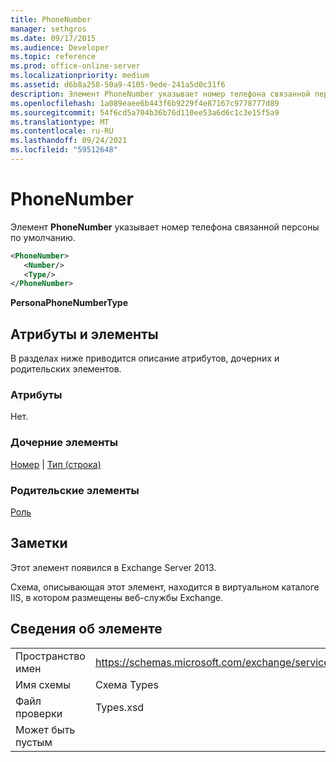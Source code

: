 ```yaml
---
title: PhoneNumber
manager: sethgros
ms.date: 09/17/2015
ms.audience: Developer
ms.topic: reference
ms.prod: office-online-server
ms.localizationpriority: medium
ms.assetid: d6b8a258-50a9-4105-9ede-241a5d0c31f6
description: Элемент PhoneNumber указывает номер телефона связанной персоны по умолчанию.
ms.openlocfilehash: 1a089eaee6b443f6b9229f4e87167c9778777d89
ms.sourcegitcommit: 54f6cd5a704b36b76d110ee53a6d6c1c3e15f5a9
ms.translationtype: MT
ms.contentlocale: ru-RU
ms.lasthandoff: 09/24/2021
ms.locfileid: "59512648"
---
```

# <a name="phonenumber"></a>PhoneNumber

Элемент **PhoneNumber** указывает номер телефона связанной персоны по умолчанию. 
  
```XML
<PhoneNumber>
   <Number/>
   <Type/>
</PhoneNumber>
```

 **PersonaPhoneNumberType**
## <a name="attributes-and-elements"></a>Атрибуты и элементы

В разделах ниже приводится описание атрибутов, дочерних и родительских элементов.
  
### <a name="attributes"></a>Атрибуты

Нет.
  
### <a name="child-elements"></a>Дочерние элементы

[Номер](number.md)  |  [Тип (строка)](type-string.md)
  
### <a name="parent-elements"></a>Родительские элементы

[Роль](persona.md)
  
## <a name="remarks"></a>Заметки

Этот элемент появился в Exchange Server 2013.
  
Схема, описывающая этот элемент, находится в виртуальном каталоге IIS, в котором размещены веб-службы Exchange.
  
## <a name="element-information"></a>Сведения об элементе

|||
|:-----|:-----|
|Пространство имен  <br/> |https://schemas.microsoft.com/exchange/services/2006/types  <br/> |
|Имя схемы  <br/> |Схема Types  <br/> |
|Файл проверки  <br/> |Types.xsd  <br/> |
|Может быть пустым  <br/> ||
   

